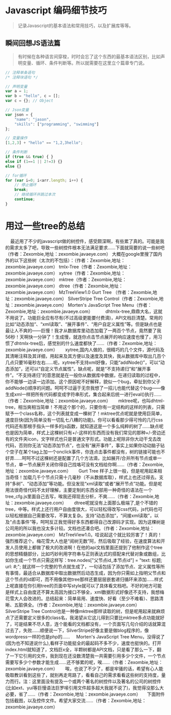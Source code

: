 # Javascript 编码细节技巧
> 记录Javascript的基本语法和常用技巧，以及扩展库等等。


## 瞬间回想JS语法篇
> 有时候在各种语言间穿梭，时时会忘了这个东西的最基本语法区别，比如声明变量、循环、条件判断等。所以就需要在这里立个篇章专门说。

```javascript
// 注释单条语句
/* 注释块语句 */

// 声明变量
var a = 1;
var b = "hello", c = [];
var c = {}; // Object

// Json变量
var json = {
    "name": "jason",
    "skills": ["programming", "swimming"]
};

// 变量操作
[1,2,3] + "hello" == "1,2,3hello";

// 条件判断
if (true && true) { }
else if (1==1 || 2!=3) {}
else {}

// for循环
for (var i=0; i<arr.length; i++) {
    // 停止循环
    break;
    // 继续循环并跳过本次
    continue;
}
```


# 用过一些tree的总结
    最近用了不少的javascript做的树控件，感受颇深啊，有些累了真的。可能是我的需求太多了吧，导致一些树控件根本无法满足要求……下面就简要的说一些树吧（作者：Zexombie,地址：zexombie.javaeye.com）
大概在google里搜了国内外的以下这些树（太次的不包括）：（作者：Zexombie,地址：zexombie.javaeye.com）
tmlx-Tree（作者：Zexombie,地址：zexombie.javaeye.com）
xytree（作者：Zexombie,地址：zexombie.javaeye.com）
mktree（作者：Zexombie,地址：zexombie.javaeye.com）
dtree（作者：Zexombie,地址：zexombie.javaeye.com）
MzTreeView1.0
Gurt Tree （作者：Zexombie,地址：zexombie.javaeye.com）
SilverStripe Tree Control（作者：Zexombie,地址：zexombie.javaeye.com）
Morten's JavaScript Tree Menu（作者：Zexombie,地址：zexombie.javaeye.com）
          dhtmlx-tree,鼎鼎大名，这就不用说了。功能巨全应有尽有(不过高级更能要付费滴)，API文档巨清楚。常用的比如“动态添加“、“xml读取”、“展开事件”、“用户自定义属性”等。但是缺点也是最让人不爽的——巨慢！我才从数据库里动态加载了一两百个节点，竟然要了我56秒！天啊快一分钟了！生成慢，就连你点击节点展开的响应速度也慢了，用习惯了dhtmlx-tree后，感觉别的什么速度都快了……（作者：Zexombie,地址：zexombie.javaeye.com）
      xytree,国内人做的，很精巧的几个文件，源代码及其清晰注释及其详细，用起来及其方便以及速度及其快，我从数据库中取出几百个几点只要16毫秒左右……呃，xytree不支持xml好像，只能“addNode()”，可以“动态添加”，还可以“自定义节点属性”。缺点呢，就是“不支持递归”和“展开事件”。“不支持递归”的意思就是在一般你从数据库中数据，在递归读取的过程中，你不能够一边读一边添加。这个原因呢不好解释，貌似一个bug，牵扯到你父子addNode()顺序的问题。呵呵不过逼于无奈我想了一招儿也能代替这个bug——像生成xml一样把所有代码都变成字符串形式，集合起来后统一进行eval()执行……（作者：Zexombie,地址：zexombie.javaeye.com）
      mktree呢，也叫dhtml-tree，相当爽相当简单！不用这个那个的，只要你有一定结构的这样的列表，只需赋予一个class名称，这个列表就变成一棵树了！mktree优点呢就是使用巨简单，速度巨快(因为简单没有一切乱七八糟的功能)。你可以看看那少得可怜的几行css代码还有那根手指头一样多的js函数，就知道这是一个多么纯粹的树了……缺点呢也是因为简单，样式上这棵树只有+/-这样的东西而没有我们常见的那种+/-旁边还有的文件夹icon，文字样式也只是普通文字形式。功能上呢除非你大动干戈去改代码，否则你无法“动态添加节点”，也没有“展开事件”，事实上如果你动动脑子钻个空子在某个tag上加一个onclick事件，你连点击事件都没有，树的链接可能也不好弄……呵呵不过这棵树还是配置了几个方法滴，比如展开/合并所有节点或单一节点，单一节点展开关闭你得自己找咯可没有文档给你啊……（作者：Zexombie,地址：zexombie.javaeye.com）
      Gurt Tree 样子上很一般，但是呢用起来相当奇怪！加载几千个节点只需十几毫秒（不从数据库取），样式上也还过得去。支持“多树”、“动态添加”等功能。但没发现“xml读取”或者“展开节点”功能。但是呢用法很奇怪代码不太好理解，主要定制的东西全部用一种奇怪的语法在一个tree_cfg.js里面自己去写，唉我还得现去分析，不爽……（作者：Zexombie,地址：zexombie.javaeye.com）
      dtree呢就没有上面那么极端了,是个不错的tree，中等。样式上还行用户自由度很大，可以轻松得改写css代码，js代码也可以轻松根据自己需要改写，不算太复杂。支持“动态添加”，“间接xml读取”，以及“点击事件”等，呵呵反正我觉得好多东西都得自己改源码才实现。因为这棵树是公司用的所以我也没太多计较。文档也还凑合吧。（作者：Zexombie,地址：zexombie.javaeye.com）
MzTreeView1.0。哇说起这个就比较厉害了！真的！强烈推荐这个。梅花雪大人也是“阅树无数”阿，然后吸取了经验，在速度算法和开发人员使用上都做了极大的改进啊！在他的api文档里面还提到了他制作这个tree的思想精髓部分，比如巧妙利用字符串与正则表达式的搭配来代替对象或数组，比如你生成一个节点只需这样写：tree.nodes["父节点id_本节点id"] = "text: 标题; url: #;"; 就这样一个完整的节点就生成了，一句话包括了添加节点、定义属性等所有事情，最适合从数据库中取出数据然后动态生成，因为你只需如上指明父节点和这个节点的id即可，而不用像其他tree那样还要层层嵌套递归循环来添加……样式上呢直接在你引用tree的页面中写style就可以了具体看文档吧。不好的地方可能是样式上自由度还不算太高因为接口不够全，xml数据形式好像还不支持，我想梅花雪大人会改进的。总结起来：简单易用、速度快、好看（至少不难看）、思路清晰、五脏俱全。（作者：Zexombie,地址：zexombie.javaeye.com）
      SilverStripe Tree Control也是一种像mktree那样读取的树，但是呢用起来就麻烦点了还需要定义很多的class名，我渴望从它这儿得到只要比mktree多点功能就好了，可是结果不尽人意，连个能看的文档都没有，一个页面写几句介绍的话就算混过去了，失败……顺便说一下，SilverStripe好像主要是做blog程序的，像wordpress一样的也是php的……      Morten's JavaScript Tree Menu，没得说了(因为也不知道说什么),看样子功能挺全的最起码不多不少，速度也挺快的。打开index.html就知道了，文档巨x全，半颗树都是API文档，只是看了那么一下，翻了一下它引用的文件，我到现在还没数清楚我一共需要引用多少个文件，一个节点需要写多少个参数才能生成……还不够累的呢，唉……（作者：Zexombie,地址：zexombie.javaeye.com）
     唉，也说了不少了，都是牢骚的话，希望有心人能吸取教训看到这些了，就别再走弯路了，看看自己的需求看看这些树的支持度，量力而行。注：这里面没有提及一个或两个著名的树控件以及著名的公司的树控件(比如ext、yui等巨慢语法巨罗嗦引用文件超多超大我就不说了)，我觉得没那么大必要，省了……（作者：Zexombie,地址：zexombie.javaeye.com）
    下面附件包括截图，以及控件文件。希望大家交流……（作者：Zexombie,地址：zexombie.javaeye.com）
